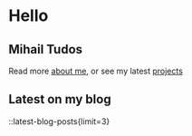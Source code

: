 # Hello

## Mihail Tudos

Read more [about me](/about), or see my latest [projects](/projects)

## Latest on my blog

::latest-blog-posts{limit=3}